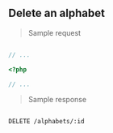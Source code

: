 ## Delete an alphabet

> Sample request

```shell

```

```javascript
// ...
```

```php
<?php

// ...
```

> Sample response

```json

```

`DELETE /alphabets/:id`
